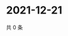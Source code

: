 # 2021-12-21

共 0 条

<!-- BEGIN WEIBO -->
<!-- 最后更新时间 Tue Dec 21 2021 22:11:14 GMT+0800 (China Standard Time) -->

<!-- END WEIBO -->
